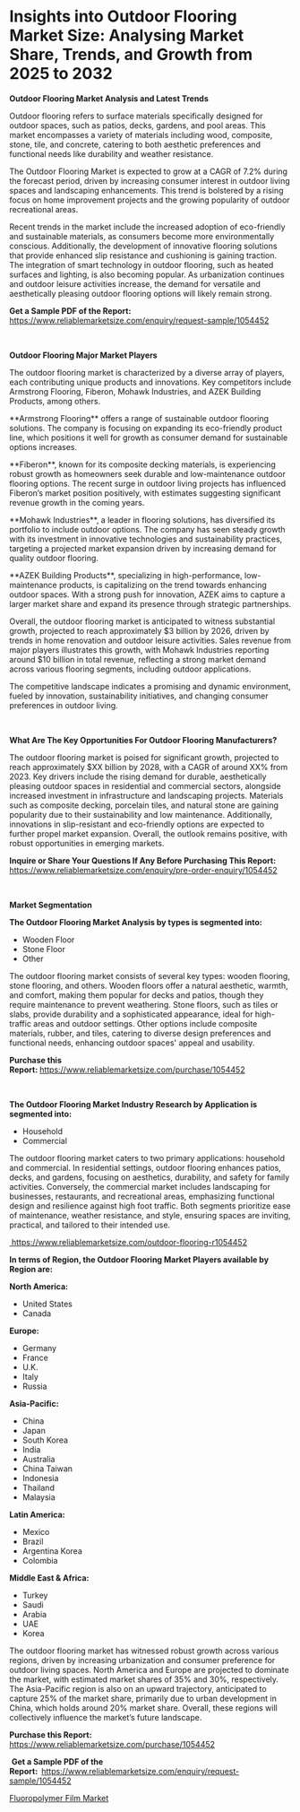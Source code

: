 <p><h1>Insights into Outdoor Flooring Market Size: Analysing Market Share, Trends, and Growth from 2025 to 2032</h1></p><p><strong>Outdoor Flooring Market Analysis and Latest Trends</strong></p>
<p><p>Outdoor flooring refers to surface materials specifically designed for outdoor spaces, such as patios, decks, gardens, and pool areas. This market encompasses a variety of materials including wood, composite, stone, tile, and concrete, catering to both aesthetic preferences and functional needs like durability and weather resistance. </p><p>The Outdoor Flooring Market is expected to grow at a CAGR of 7.2% during the forecast period, driven by increasing consumer interest in outdoor living spaces and landscaping enhancements. This trend is bolstered by a rising focus on home improvement projects and the growing popularity of outdoor recreational areas. </p><p>Recent trends in the market include the increased adoption of eco-friendly and sustainable materials, as consumers become more environmentally conscious. Additionally, the development of innovative flooring solutions that provide enhanced slip resistance and cushioning is gaining traction. The integration of smart technology in outdoor flooring, such as heated surfaces and lighting, is also becoming popular. As urbanization continues and outdoor leisure activities increase, the demand for versatile and aesthetically pleasing outdoor flooring options will likely remain strong.</p></p>
<p><strong>Get a Sample PDF of the Report:&nbsp;</strong> <a href="https://www.reliablemarketsize.com/enquiry/request-sample/1054452?utm_campaign=2626&utm_medium=2&utm_source=Github&utm_content=ia&utm_term=31032025&utm_id=outdoor-flooring">https://www.reliablemarketsize.com/enquiry/request-sample/1054452</a></p>
<p>&nbsp;</p>
<p><strong>Outdoor Flooring Major Market Players</strong></p>
<p><p>The outdoor flooring market is characterized by a diverse array of players, each contributing unique products and innovations. Key competitors include Armstrong Flooring, Fiberon, Mohawk Industries, and AZEK Building Products, among others. </p><p>**Armstrong Flooring** offers a range of sustainable outdoor flooring solutions. The company is focusing on expanding its eco-friendly product line, which positions it well for growth as consumer demand for sustainable options increases. </p><p>**Fiberon**, known for its composite decking materials, is experiencing robust growth as homeowners seek durable and low-maintenance outdoor flooring options. The recent surge in outdoor living projects has influenced Fiberon’s market position positively, with estimates suggesting significant revenue growth in the coming years.</p><p>**Mohawk Industries**, a leader in flooring solutions, has diversified its portfolio to include outdoor options. The company has seen steady growth with its investment in innovative technologies and sustainability practices, targeting a projected market expansion driven by increasing demand for quality outdoor flooring. </p><p>**AZEK Building Products**, specializing in high-performance, low-maintenance products, is capitalizing on the trend towards enhancing outdoor spaces. With a strong push for innovation, AZEK aims to capture a larger market share and expand its presence through strategic partnerships.</p><p>Overall, the outdoor flooring market is anticipated to witness substantial growth, projected to reach approximately $3 billion by 2026, driven by trends in home renovation and outdoor leisure activities. Sales revenue from major players illustrates this growth, with Mohawk Industries reporting around $10 billion in total revenue, reflecting a strong market demand across various flooring segments, including outdoor applications. </p><p>The competitive landscape indicates a promising and dynamic environment, fueled by innovation, sustainability initiatives, and changing consumer preferences in outdoor living.</p></p>
<p>&nbsp;</p>
<p><strong>What Are The Key Opportunities For Outdoor Flooring Manufacturers?</strong></p>
<p><p>The outdoor flooring market is poised for significant growth, projected to reach approximately $XX billion by 2028, with a CAGR of around XX% from 2023. Key drivers include the rising demand for durable, aesthetically pleasing outdoor spaces in residential and commercial sectors, alongside increased investment in infrastructure and landscaping projects. Materials such as composite decking, porcelain tiles, and natural stone are gaining popularity due to their sustainability and low maintenance. Additionally, innovations in slip-resistant and eco-friendly options are expected to further propel market expansion. Overall, the outlook remains positive, with robust opportunities in emerging markets.</p></p>
<p><strong>Inquire or Share Your Questions If Any Before Purchasing This Report:</strong> <a href="https://www.reliablemarketsize.com/enquiry/pre-order-enquiry/1054452?utm_campaign=2626&utm_medium=2&utm_source=Github&utm_content=ia&utm_term=31032025&utm_id=outdoor-flooring">https://www.reliablemarketsize.com/enquiry/pre-order-enquiry/1054452</a></p>
<p>&nbsp;</p>
<p><strong>Market Segmentation</strong></p>
<p><strong>The Outdoor Flooring Market Analysis by types is segmented into:</strong></p>
<p><ul><li>Wooden Floor</li><li>Stone Floor</li><li>Other</li></ul></p>
<p><p>The outdoor flooring market consists of several key types: wooden flooring, stone flooring, and others. Wooden floors offer a natural aesthetic, warmth, and comfort, making them popular for decks and patios, though they require maintenance to prevent weathering. Stone floors, such as tiles or slabs, provide durability and a sophisticated appearance, ideal for high-traffic areas and outdoor settings. Other options include composite materials, rubber, and tiles, catering to diverse design preferences and functional needs, enhancing outdoor spaces' appeal and usability.</p></p>
<p><strong>Purchase this Report:&nbsp;</strong><a href="https://www.reliablemarketsize.com/purchase/1054452?utm_campaign=2626&utm_medium=2&utm_source=Github&utm_content=ia&utm_term=31032025&utm_id=outdoor-flooring">https://www.reliablemarketsize.com/purchase/1054452</a></p>
<p>&nbsp;</p>
<p><strong>The Outdoor Flooring Market Industry Research by Application is segmented into:</strong></p>
<p><ul><li>Household</li><li>Commercial</li></ul></p>
<p><p>The outdoor flooring market caters to two primary applications: household and commercial. In residential settings, outdoor flooring enhances patios, decks, and gardens, focusing on aesthetics, durability, and safety for family activities. Conversely, the commercial market includes landscaping for businesses, restaurants, and recreational areas, emphasizing functional design and resilience against high foot traffic. Both segments prioritize ease of maintenance, weather resistance, and style, ensuring spaces are inviting, practical, and tailored to their intended use.</p></p>
<p><a href="https://www.reliablemarketsize.com/outdoor-flooring-r1054452?utm_campaign=2626&utm_medium=2&utm_source=Github&utm_content=ia&utm_term=31032025&utm_id=outdoor-flooring">&nbsp;https://www.reliablemarketsize.com/outdoor-flooring-r1054452</a></p>
<p><strong>In terms of Region, the Outdoor Flooring Market Players available by Region are:</strong></p>
<p>
    <p> <strong> North America: </strong>
        <ul>
            <li>United States</li>
            <li>Canada</li>
        </ul>
        </p> 
    <p> <strong> Europe: </strong>
        <ul>
            <li>Germany</li>
            <li>France</li>
            <li>U.K.</li>
            <li>Italy</li>
            <li>Russia</li>
        </ul>
        </p> 
    <p> <strong> Asia-Pacific: </strong>
        <ul>
            <li>China</li>
            <li>Japan</li>
            <li>South Korea</li>
            <li>India</li>
            <li>Australia</li>
            <li>China Taiwan</li>
            <li>Indonesia</li>
            <li>Thailand</li>
            <li>Malaysia</li>
        </ul>
        </p> 
    <p> <strong> Latin America: </strong>
        <ul>
            <li>Mexico</li>
            <li>Brazil</li>
            <li>Argentina Korea</li>
            <li>Colombia</li>
        </ul>
        </p> 
    <p> <strong> Middle East & Africa: </strong>
        <ul>
            <li>Turkey</li>
            <li>Saudi</li>
            <li>Arabia</li>
            <li>UAE</li>
            <li>Korea</li>
        </ul>
    </p>
    </p>
<p><p>The outdoor flooring market has witnessed robust growth across various regions, driven by increasing urbanization and consumer preference for outdoor living spaces. North America and Europe are projected to dominate the market, with estimated market shares of 35% and 30%, respectively. The Asia-Pacific region is also on an upward trajectory, anticipated to capture 25% of the market share, primarily due to urban development in China, which holds around 20% market share. Overall, these regions will collectively influence the market’s future landscape.</p></p>
<p><strong>Purchase this Report: </strong><a href="https://www.reliablemarketsize.com/purchase/1054452?utm_campaign=2626&utm_medium=2&utm_source=Github&utm_content=ia&utm_term=31032025&utm_id=outdoor-flooring">https://www.reliablemarketsize.com/purchase/1054452</a></p>
<p>&nbsp;<strong>Get a Sample PDF of the Report:&nbsp;&nbsp;</strong><a href="https://www.reliablemarketsize.com/enquiry/request-sample/1054452?utm_campaign=2626&utm_medium=2&utm_source=Github&utm_content=ia&utm_term=31032025&utm_id=outdoor-flooring">https://www.reliablemarketsize.com/enquiry/request-sample/1054452</a></p>
<p><strong></strong></p>
<p><p><a href="https://github.com/ccreola81/Market-Research-Report-List-1/blob/main/fluoropolymer-film-market.md?utm_campaign=2626&utm_medium=2&utm_source=Github&utm_content=ia&utm_term=31032025&utm_id=outdoor-flooring">Fluoropolymer Film Market</a></p></p>